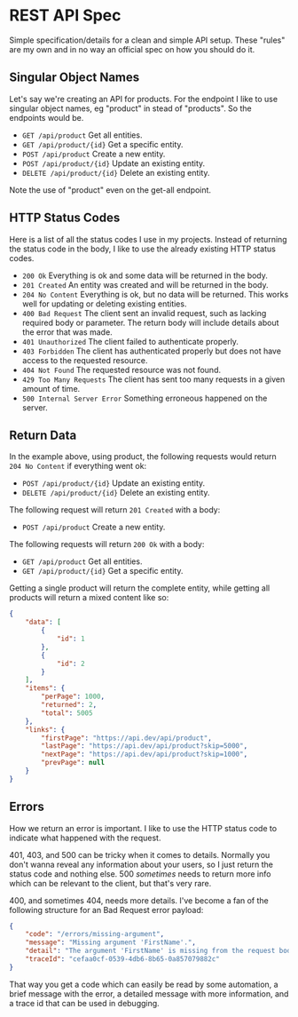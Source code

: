 # REST API Spec
Simple specification/details for a clean and simple API setup. These "rules" are my own and in no way an official spec on how you should do it.

## Singular Object Names
Let's say we're creating an API for products. For the endpoint I like to use singular object names, eg "product" in stead of "products". So the endpoints would be.

* `GET /api/product` Get all entities.
* `GET /api/product/{id}` Get a specific entity.
* `POST /api/product` Create a new entity.
* `POST /api/product/{id}` Update an existing entity.
* `DELETE /api/product/{id}` Delete an existing entity.

Note the use of "product" even on the get-all endpoint.

## HTTP Status Codes
Here is a list of all the status codes I use in my projects. Instead of returning the status code in the body, I like to use the already existing HTTP status codes.

* `200 Ok` Everything is ok and some data will be returned in the body.
* `201 Created` An entity was created and will be returned in the body.
* `204 No Content` Everything is ok, but no data will be returned. This works well for updating or deleting existing entities.
* `400 Bad Request` The client sent an invalid request, such as lacking required body or parameter. The return body will include details about the error that was made.
* `401 Unauthorized` The client failed to authenticate properly.
* `403 Forbidden` The client has authenticated properly but does not have access to the requested resource.
* `404 Not Found` The requested resource was not found.
* `429 Too Many Requests` The client has sent too many requests in a given amount of time.
* `500 Internal Server Error` Something erroneous happened on the server.

## Return Data
In the example above, using product, the following requests would return `204 No Content` if everything went ok:
* `POST /api/product/{id}` Update an existing entity.
* `DELETE /api/product/{id}` Delete an existing entity.

The following request will return `201 Created` with a body:
* `POST /api/product` Create a new entity.

The following requests will return `200 Ok` with a body:
* `GET /api/product` Get all entities.
* `GET /api/product/{id}` Get a specific entity.

Getting a single product will return the complete entity, while getting all products will return a mixed content like so:
```json
{
	"data": [
		{
			"id": 1
		},
		{
			"id": 2
		}
	],
	"items": {
		"perPage": 1000,
		"returned": 2,
		"total": 5005
	},
	"links": {
		"firstPage": "https://api.dev/api/product",
		"lastPage": "https://api.dev/api/product?skip=5000",
		"nextPage": "https://api.dev/api/product?skip=1000",
		"prevPage": null
	}
}
```

## Errors
How we return an error is important. I like to use the HTTP status code to indicate what happened with the request.

401, 403, and 500 can be tricky when it comes to details. Normally you don't wanna reveal any information about your users, so I just return the status code and nothing else. 500 *sometimes* needs to return more info which can be relevant to the client, but that's very rare.

400, and sometimes 404, needs more details. I've become a fan of the following structure for an Bad Request error payload:
```json
{
	"code": "/errors/missing-argument",
	"message": "Missing argument 'FirstName'.",
	"detail": "The argument 'FirstName' is missing from the request body.",
	"traceId": "cefaa0cf-0539-4db6-8b65-0a857079882c"
}
```

That way you get a code which can easily be read by some automation, a brief message with the error, a detailed message with more information, and a trace id that can be used in debugging.